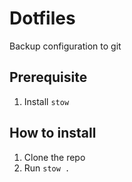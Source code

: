 # Dotfiles
Backup configuration to git

## Prerequisite
1. Install `stow`

## How to install
1. Clone the repo
2. Run `stow .`
